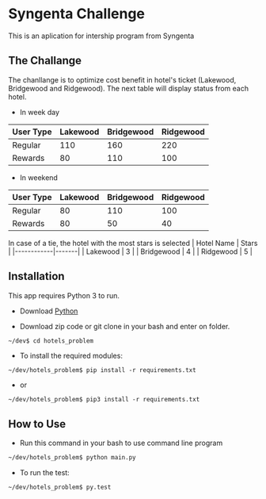 # Syngenta Challenge

This is an aplication for intership program from Syngenta

## The Challange

The chanllange is to optimize cost benefit in hotel's ticket (Lakewood, Bridgewood and Ridgewood). The next table will display status from each hotel.
- In week day

| User Type | Lakewood | Bridgewood | Ridgewood |
|-----------|----------|------------|-----------|
| Regular   | 110      | 160        | 220       |
| Rewards   | 80       | 110        | 100       |

- In weekend

| User Type | Lakewood | Bridgewood | Ridgewood |
|-----------|----------|------------|-----------|
| Regular   | 80       | 110        | 100       |
| Rewards   | 80       | 50         | 40        |

In case of a tie, the hotel with the most stars is selected
| Hotel Name | Stars |
|------------|-------|
| Lakewood   | 3     |
| Bridgewood | 4     |
| Ridgewood  | 5     |

## Installation

This app requires Python 3 to run.

- Download [Python](https://www.python.org/)

- Download zip code or git clone in your bash and enter on folder.

```sh
~/dev$ cd hotels_problem
```
- To install the required modules:
```
~/dev/hotels_problem$ pip install -r requirements.txt
```
- or
```
~/dev/hotels_problem$ pip3 install -r requirements.txt
```
## How to Use
- Run this command in your bash to use command line program
```sh
~/dev/hotels_problem$ python main.py
```
- To run the test:
```
~/dev/hotels_problem$ py.test
```

